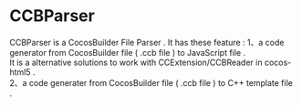 CCBParser
=========
CCBParser is a CocosBuilder File Parser . It has these feature : 
1、a code generator from CocosBuilder file ( .ccb file ) to JavaScript file . <br>
It is a alternative solutions to work with CCExtension/CCBReader in cocos-html5 . <br>
2、a code generater from CocosBuilder file ( .ccb file ) to C++ template file . <br>
